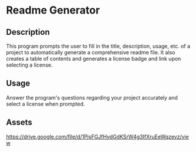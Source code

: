 # Readme Generator

## Description

This program prompts the user to fill in the title, description, usage, etc. of a project to automatically generate a comprehensive readme file. It also creates a table of contents and generates a license badge and link upon selecting a license.


## Usage

Answer the program's questions regarding your project accurately and select a license when prompted.


## Assets

https://drive.google.com/file/d/1PjsFGJfHydGdKSrW4g3IfXruEeWqzevz/view

